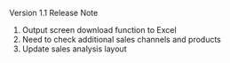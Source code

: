 Version 1.1 Release Note
1. Output screen download function to Excel
2. Need to check additional sales channels and products
3. Update sales analysis layout
